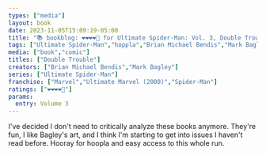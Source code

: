 ```yaml
---
types: ["media"]
layout: book
date: 2023-11-05T15:09:19-05:00
title: "📚 bookblog: ❤️❤️❤️❤️🖤 for Ultimate Spider-Man: Vol. 3, Double Trouble, by Brian Michael Bendis and Mark Bagley"
tags: ["Ultimate Spider-Man","hoppla","Brian Michael Bendis","Mark Bagley","Spider-Man","comics"]
media: ["book","comic"]
titles: ["Double Trouble"]
creators: ["Brian Michael Bendis","Mark Bagley"]
series: ["Ultimate Spider-Man"]
franchise: ["Marvel","Ultimate Marvel (2000)","Spider-Man"]
ratings: ["❤️❤️❤️❤️🖤"]
params:
  entry: Volume 3
---
```


I've decided I don't need to critically analyze these books anymore. They're fun, I like Bagley's art, and I think I'm starting to get into issues I haven't read before. Hooray for hoopla and easy access to this whole run.
